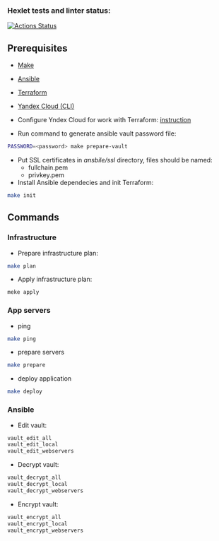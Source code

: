 ### Hexlet tests and linter status:
[![Actions Status](https://github.com/sdorodniy/devops-for-programmers-project-77/workflows/hexlet-check/badge.svg)](https://github.com/sdorodniy/devops-for-programmers-project-77/actions)

## Prerequisites

* [Make](https://www.gnu.org/software/make/manual/make.html)
* [Ansible](https://docs.ansible.com/ansible/latest/installation_guide/intro_installation.html)
* [Terraform](https://developer.hashicorp.com/terraform/downloads?product_intent=terraform)
* [Yandex Cloud (CLI)](https://cloud.yandex.ru/docs/cli/quickstart#install)

* Configure Yndex Cloud for work with Terraform: [instruction](https://cloud.yandex.ru/docs/tutorials/infrastructure-management/terraform-quickstart)
* Run command to generate ansible vault password file:
```bash
PASSWORD=<password> make prepare-vault
```
* Put SSL certificates in _ansbile/ssl_ directory, files should be named:
    * fullchain.pem
    * privkey.pem
* Install Ansible dependecies and init Terraform:
```bash
make init
```

## Commands

### Infrastructure

* Prepare infrastructure plan:
```bash
make plan
```
* Apply infrastructure plan:
```bash
meke apply
```

### App servers

* ping
```bash
make ping
```
* prepare servers
```bash
make prepare
```
* deploy application
```bash
make deploy
```

### Ansible

* Edit vault:
```bash
vault_edit_all
vault_edit_local
vault_edit_webservers
```
* Decrypt vault:
```bash
vault_decrypt_all
vault_decrypt_local
vault_decrypt_webservers
```
* Encrypt vault:
```bash
vault_encrypt_all
vault_encrypt_local
vault_encrypt_webservers
```